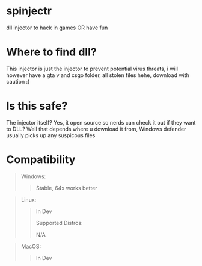 # spinjectr
dll injector to hack in games OR have fun 

# Where to find dll?

This injector is just the injector to prevent potential virus threats, i will however have a gta v and csgo folder, all stolen files hehe, download with caution :)

# Is this safe?

The injector itself? Yes, it open source so nerds can check it out if they want to 
DLL? Well that depends where u download it from, Windows defender usually picks up any suspicous files

# Compatibility

>Windows:
>> Stable, 64x works better

>Linux:
>>In Dev
>>
>> Supported Distros:
>> 
>> N/A

>MacOS:
>>In Dev
